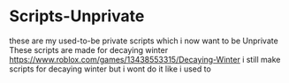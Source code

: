 # Scripts-Unprivate
these are my used-to-be private scripts which i now want to be Unprivate
These scripts are made for decaying winter https://www.roblox.com/games/13438553315/Decaying-Winter
i still make scripts for decaying winter but i wont do it like i used to
